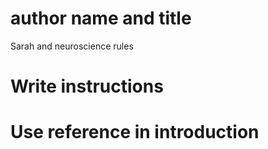 # author name and title 
Sarah and neuroscience rules
# Write instructions 
# Use reference in introduction
